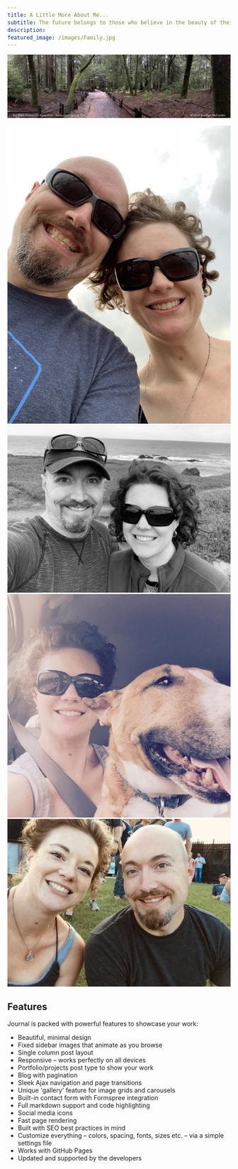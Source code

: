 ```yaml
---
title: A Little More About Me...
subtitle: The future belongs to those who believe in the beauty of their dreams. -Eleanor Roosevelt
description: 
featured_image: /images/Family.jpg
---
```


![](/images/big-basin-2019.jpg)

<div class="gallery" data-columns="2">
	<img src="/images/sara-brandon-19.jpg">
	<img src="/images/sara-brandon-2-19.jpg">
	<img src="/images/sara-lorelei-2016.JPG">
	<img src="/images/sara-brandon-2016.jpg">
</div>

## Features

Journal is packed with powerful features to showcase your work:

* Beautiful, minimal design
* Fixed sidebar images that animate as you browse
* Single column post layout
* Responsive – works perfectly on all devices
* Portfolio/projects post type to show your work
* Blog with pagination
* Sleek Ajax navigation and page transitions
* Unique 'gallery' feature for image grids and carousels
* Built-in contact form with Formspree integration
* Full markdown support and code highlighting
* Social media icons
* Fast page rendering
* Built with SEO best practices in mind
* Customize everything – colors, spacing, fonts, sizes etc. – via a simple settings file
* Works with GitHub Pages
* Updated and supported by the developers
